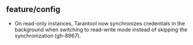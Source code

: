 ## feature/config

* On read-only instances, Tarantool now synchronizes credentials
  in the background when switching to read-write mode instead of
  skipping the synchronization (gh-8967).
